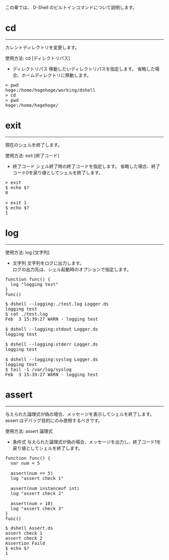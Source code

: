 この章では、 D-Shell のビルトインコマンドについて説明します。 

# cd
***
カレントディレクトリを変更します。  

使用方法: cd [ディレクトリパス]

* ディレクトリパス
移動したいディレクトリパスを指定します。 
省略した場合、ホームディレクトリに移動します。  

<pre>
> pwd
hoge:/home/hogehoge/working/dshell
> cd
> pwd
hoge:/home/hogehoge/
</pre>

# exit
***
現在のシェルを終了します。  

使用方法: exit [終了コード]

* 終了コード
シェル終了時の終了コードを指定します。
省略した場合、終了コード0を戻り値としてシェルを終了します。

<pre>
> exit
$ echo $?
0

> exit 1
$ echo $?
1
</pre>

# log
***
使用方法: log [文字列]

* 文字列
文字列をログに出力します。  
ログの出力先は、シェル起動時のオプションで指定します。  

<pre class="nums:true toolbar:1 plain:true lang:scala highlight:0 decode:true " title="サンプル: Logger.ds" >
function func() {
  log "logging test"
}
func()
</pre>

<pre class="toolbar:1" title="実行例">
$ dshell --logging:./test.log Logger.ds
logging test
$ cat ./test.log
Feb  3 15:39:27 WARN - logging test

$ dshell --logging:stdout Logger.ds
logging test

$ dshell --logging:stderr Logger.ds
logging test

$ dshell --logging:syslog Logger.ds
logging test
$ tail -1 /var/log/syslog
Feb  3 15:39:27 WARN - logging test
</pre>

# assert
***
与えられた論理式が偽の場合、メッセージを表示してシェルを終了します。  
assert はデバッグ目的にのみ使用するべきです。  

使用方法: assert 論理式

* 条件式
与えられた論理式が偽の場合、メッセージを出力し、終了コード1を戻り値としてシェルを終了します。  

<pre class="nums:true toolbar:1 plain:true lang:scala highlight:0 decode:true " title="サンプル: Assert.ds" >
function func() {
  var num = 5

  assert(num == 5)
  log "assert check 1"

  assert(num instanceof int)
  log "assert check 2"

  assert(num > 10)
  log "assert check 3"
}
func()
</pre>

<pre class="toolbar:1" title="実行例">
$ dshell Assert.ds
assert check 1
assert check 2
Assertion Faild
$ echo $?
1
</pre>
